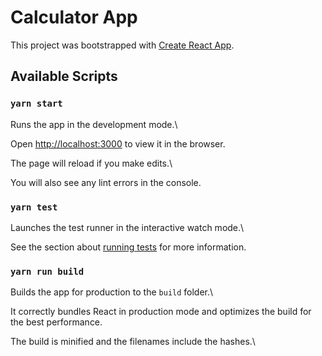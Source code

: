 # Calculator App


This project was bootstrapped with [Create React App](https://github.com/facebook/create-react-app).

  

## Available Scripts

  



  

### `yarn start`

  

Runs the app in the development mode.\

Open [http://localhost:3000](http://localhost:3000) to view it in the browser.

  

The page will reload if you make edits.\

You will also see any lint errors in the console.

  

### `yarn test`

  

Launches the test runner in the interactive watch mode.\

See the section about [running tests](https://facebook.github.io/create-react-app/docs/running-tests) for more information.

  

### `yarn run build`

  

Builds the app for production to the `build` folder.\

It correctly bundles React in production mode and optimizes the build for the best performance.

  

The build is minified and the filenames include the hashes.\

